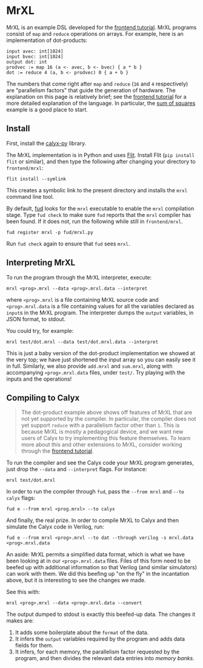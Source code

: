 # MrXL

MrXL is an example DSL developed for the [frontend tutorial][fronttut].
MrXL programs consist of `map` and `reduce` operations on arrays.
For example, here is an implementation of dot-products:

    input avec: int[1024]
    input bvec: int[1024]
    output dot: int
    prodvec := map 16 (a <- avec, b <- bvec) { a * b }
    dot := reduce 4 (a, b <- prodvec) 0 { a + b }

The numbers that come right after `map` and `reduce` (`16` and `4` respectively) are "parallelism factors" that guide the generation of hardware.
The explanation on this page is relatively brief; see the [frontend tutorial][fronttut] for a more detailed explanation of the language. In particular, the [sum of squares][fronttut-sumsq] example is a good place to start.

Install
-------

First, install the [calyx-py](../calyx-py.md) library.

The MrXL implementation is in Python and uses [Flit][].
Install Flit (`pip install flit` or similar), and then type the
following after changing your directory to `frontend/mrxl`:

    flit install --symlink

This creates a symbolic link to the present directory and installs the `mrxl` command line tool.

By default, [fud](../running-calyx/fud) looks for the `mrxl` executable to enable
the `mrxl` compilation stage.
Type `fud check` to make sure `fud` reports that the `mrxl` compiler has been
found. If it does not, run the following while still in `frontend/mrxl`.

    fud register mrxl -p fud/mrxl.py

Run `fud check` again to ensure that `fud` sees `mrxl`.


Interpreting MrXL
-----------------

To run the program through the MrXL interpreter, execute:

    mrxl <prog>.mrxl --data <prog>.mrxl.data --interpret

where `<prog>.mrxl` is a file containing MrXL source code and `<prog>.mrxl.data` is a file containing values for all the variables declared as `input`s in the MrXL program. The interpreter dumps the `output` variables, in JSON format, to stdout.

You could try, for example:

    mrxl test/dot.mrxl --data test/dot.mrxl.data --interpret

This is just a baby version of the dot-product implementation we showed at the very top; we have just shortened the input array so you can easily see it in full.
Similarly, we also provide `add.mrxl` and `sum.mrxl`, along with accompanying `<prog>.mrxl.data` files, under `test/`. Try playing with the inputs and the operations!


Compiling to Calyx
------------------

> The dot-product example above shows off features of MrXL that are not yet supported by the compiler. In particular, the compiler does not yet support `reduce` with a parallelism factor other than `1`. This is because MrXL is mostly a pedagogical device, and we want new users of Calyx to try implementing this feature themselves. To learn more about this and other extensions to MrXL, consider working through the [frontend tutorial][fronttut].

To run the compiler and see the Calyx code your MrXL program generates, just drop the `--data` and `--interpret` flags. For instance:

    mrxl test/dot.mrxl

In order to run the compiler through `fud`, pass the `--from mrxl` and `--to calyx` flags:

    fud e --from mrxl <prog.mrxl> --to calyx

And finally, the real prize.
In order to compile MrXL to Calyx and then simulate the Calyx code in Verilog, run:

    fud e --from mrxl <prog>.mrxl --to dat --through verilog -s mrxl.data <prog>.mrxl.data

An aside: MrXL permits a simplified data format, which is what we have been looking at in our `<prog>.mrxl.data` files.
Files of this form need to be beefed up with additional information so that Verilog (and similar simulators) can work with them.
We did this beefing up "on the fly" in the incantation above, but it is interesting to see the changes we made.

See this with:

    mrxl <prog>.mrxl --data <prog>.mrxl.data --convert

The output dumped to stdout is exactly this beefed-up data.
The changes it makes are:
1. It adds some boilerplate about the `format` of the data.
2. It infers the `output` variables required by the program and adds data fields for them.
3. It infers, for each memory, the parallelism factor requested by the program, and then divides the relevant data entries into _memory banks_.


[flit]: https://flit.readthedocs.io/en/latest/index.html
[fronttut]: ../tutorial/frontend-tut.html
[fronttut-sumsq]: ../tutorial/frontend-tut.html#example-sum-of-squares
